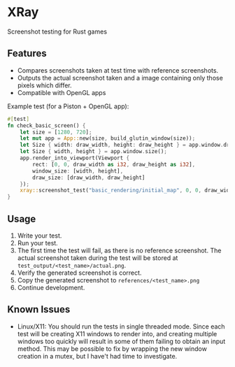 # XRay

Screenshot testing for Rust games

## Features

* Compares screenshots taken at test time with reference screenshots.
* Outputs the actual screenshot taken and a image containing only those pixels which differ.
* Compatible with OpenGL apps

Example test (for a Piston + OpenGL app):

```rust
#[test]
fn check_basic_screen() {
    let size = [1280, 720];
    let mut app = App::new(size, build_glutin_window(size));
    let Size { width: draw_width, height: draw_height } = app.window.draw_size();
    let Size { width, height } = app.window.size();
    app.render_into_viewport(Viewport {
        rect: [0, 0, draw_width as i32, draw_height as i32],
        window_size: [width, height],
        draw_size: [draw_width, draw_height]
    });
    xray::screenshot_test("basic_rendering/initial_map", 0, 0, draw_width, draw_height);
}
```

## Usage

1. Write your test.
2. Run your test.
3. The first time the test will fail, as there is no reference screenshot. The actual screenshot taken
   during the test will be stored at `test_output/<test_name>/actual.png`.
4. Verify the generated screenshot is correct.
5. Copy the generated screenshot to `references/<test_name>.png`
6. Continue development.

## Known Issues

* Linux/X11: You should run the tests in single threaded mode. Since each test will be creating X11
  windows to render into, and creating multiple windows too quickly will result in some of them
  failing to obtain an input method. This may be possible to fix by wrapping the new window creation in
  a mutex, but I have't had time to investigate.
